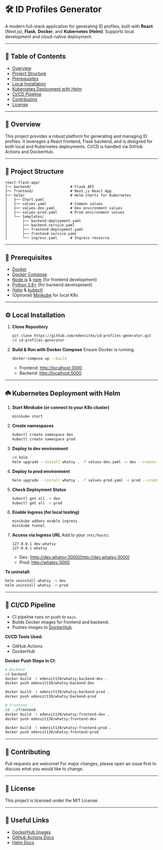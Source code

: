 # 🛠️ ID Profiles Generator

A modern full-stack application for generating ID profiles, built with **React** (Next.js), **Flask**, **Docker**, and **Kubernetes (Helm)**. Supports local development and cloud-native deployment.

---

## 📑 Table of Contents
- [Overview](#overview)
- [Project Structure](#project-structure)
- [Prerequisites](#prerequisites)
- [Local Installation](#local-installation)
- [Kubernetes Deployment with Helm](#kubernetes-deployment-with-helm)
- [CI/CD Pipeline](#cicd-pipeline)
- [Contributing](#contributing)
- [License](#license)

---

## 📝 Overview
This project provides a robust platform for generating and managing ID profiles. It leverages a React frontend, Flask backend, and is designed for both local and Kubernetes deployments. CI/CD is handled via GitHub Actions and DockerHub.

---

## 📁 Project Structure
```
react-flask-app/
├── backend/                  # Flask API
├── frontend/                 # Next.js React App
├── helm/                     # Helm charts for Kubernetes
│   ├── Chart.yaml
│   ├── values.yaml           # Common values
│   ├── values-dev.yaml       # Dev environment values
│   ├── values-prod.yaml      # Prod environment values
│   └── templates/
│       ├── backend-deployment.yaml
│       ├── backend-service.yaml
│       ├── frontend-deployment.yaml
│       ├── frontend-service.yaml
│       └── ingress.yaml      # Ingress resource
```

---

## 🚦 Prerequisites
- [Docker](https://www.docker.com/)
- [Docker Compose](https://docs.docker.com/compose/)
- [Node.js](https://nodejs.org/) & [npm](https://www.npmjs.com/) (for frontend development)
- [Python 3.8+](https://www.python.org/) (for backend development)
- [Helm](https://helm.sh/) & [kubectl](https://kubernetes.io/docs/tasks/tools/)
- (Optional) [Minikube](https://minikube.sigs.k8s.io/docs/) for local K8s

---

## ⚙️ Local Installation

1. **Clone Repository**
   ```bash
   git clone https://github.com/edensitko/id-profiles-generator.git
   cd id-profiles-generator
   ```
2. **Build & Run with Docker Compose**
   Ensure Docker is running.
   ```bash
   docker-compose up --build
   ```
   - Frontend: [http://localhost:3000](http://localhost:3000)
   - Backend: [http://localhost:5000](http://localhost:5000)

---

## ☘️ Kubernetes Deployment with Helm

1. **Start Minikube (or connect to your K8s cluster)**
   ```bash
   minikube start
   ```
2. **Create namespaces**
   ```bash
   kubectl create namespace dev
   kubectl create namespace prod
   ```
3. **Deploy to dev environment**
   ```bash
   cd helm
   helm upgrade --install whatsy . -f values-dev.yaml -n dev --create-namespace
   ```
4. **Deploy to prod environment**
   ```bash
   helm upgrade --install whatsy . -f values-prod.yaml -n prod --create-namespace
   ```
5. **Check Deployment Status**
   ```bash
   kubectl get all -n dev
   kubectl get all -n prod
   ```
6. **Enable Ingress (for local testing)**
   ```bash
   minikube addons enable ingress
   minikube tunnel
   ```
7. **Access via Ingress URL**
   Add to your `/etc/hosts`:
   ```
   127.0.0.1 dev.whatsy
   127.0.0.1 whatsy
   ```
   - Dev: [http://dev.whatsy:3000](http://dev.whatsy:3000)
   - Prod: [http://whatsy:3000](http://whatsy:3000)

**To uninstall:**
```bash
helm uninstall whatsy -n dev
helm uninstall whatsy -n prod
```

---

## 🚀 CI/CD Pipeline
- CI pipeline runs on push to `main`.
- Builds Docker images for frontend and backend.
- Pushes images to [DockerHub](https://hub.docker.com/r/edensit139/whatsy).

**CI/CD Tools Used:**
- GitHub Actions
- DockerHub

**Docker Push Steps in CI:**
```bash
# Backend
cd backend
docker build -t edensit139/whatsy:backend-dev .
docker push edensit139/whatsy:backend-dev

docker build -t edensit139/whatsy:backend-prod .
docker push edensit139/whatsy:backend-prod

# Frontend
cd ../frontend
docker build -t edensit139/whatsy:frontend-dev .
docker push edensit139/whatsy:frontend-dev

docker build -t edensit139/whatsy:frontend-prod .
docker push edensit139/whatsy:frontend-prod
```

---

## 🤝 Contributing
Pull requests are welcome! For major changes, please open an issue first to discuss what you would like to change.

---

## 📄 License
This project is licensed under the MIT License.

---

## 🔗 Useful Links
- [DockerHub Images](https://hub.docker.com/r/edensit139/whatsy)
- [GitHub Actions Docs](https://docs.github.com/en/actions)
- [Helm Docs](https://helm.sh/docs/)
